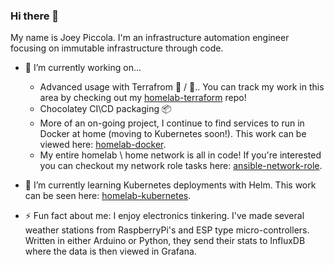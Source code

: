 ### Hi there 👋

My name is Joey Piccola. I'm an infrastructure automation engineer focusing on immutable infrastructure through code.

- 🔭  I’m currently working on...

  - Advanced usage with Terrafrom 🌿 / 🌊.. You can track my work in this area by checking out my [homelab-terraform](https://github.com/joeypiccola/homelab/tree/master/terraform) repo!
  - Chocolatey CI\CD packaging 📦
  - More of an on-going project, I continue to find services to run in Docker at home (moving to Kubernetes soon!). This work can be viewed here: [homelab-docker](https://github.com/joeypiccola/homelab-docker).
  - My entire homelab \ home network is all in code! If you're interested you can checkout my network role tasks here: [ansible-network-role](https://github.com/joeypiccola/homelab/tree/master/ansible/roles/network/tasks).

- 🌱  I’m currently learning Kubernetes deployments with Helm. This work can be seen here: [homelab-kubernetes](https://github.com/joeypiccola/homelab/tree/master/kubernetes/apps).

- ⚡  Fun fact about me: I enjoy electronics tinkering. I've made several weather stations from RaspberryPi's and ESP type micro-controllers. Written in either Arduino or Python, they send their stats to InfluxDB where the data is then viewed in Grafana.

